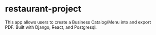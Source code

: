 # restaurant-project

This app allows users to create a Business Catalog/Menu into and export PDF.
Built with Django, React, and Postgresql.
